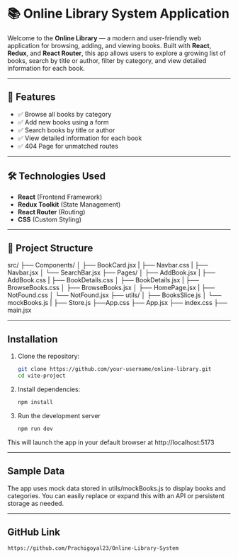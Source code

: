# 📚 Online Library System Application

Welcome to the **Online Library** — a modern and user-friendly web application for browsing, adding, and viewing books. Built with **React**, **Redux**, and **React Router**, this app allows users to explore a growing list of books, search by title or author, filter by category, and view detailed information for each book.

---

## 🚀 Features

- ✅ Browse all books by category
- ✅ Add new books using a form
- ✅ Search books by title or author
- ✅ View detailed information for each book
- ✅ 404 Page for unmatched routes

---

## 🛠️ Technologies Used

- **React** (Frontend Framework)
- **Redux Toolkit** (State Management)
- **React Router** (Routing)
- **CSS** (Custom Styling)

---

## 📁 Project Structure

src/
├── Components/
│ ├── BookCard.jsx
| ├── Navbar.css
| ├── Navbar.jsx
│ └── SearchBar.jsx
├── Pages/
│ ├── AddBook.jsx
| ├── AddBook.css
| ├── BookDetails.css
│ ├── BookDetails.jsx
| ├── BrowseBooks.css
│ ├── BrowseBooks.jsx
│ ├── HomePage.jsx
| ├── NotFound.css
│ └── NotFound.jsx
├── utils/
│ ├── BooksSlice.js
│ └── mockBooks.js
| ├── Store.js
├──App.css
├── App.jsx
├── index.css
├── main.jsx

---

## Installation

1. Clone the repository:

   ```bash
   git clone https://github.com/your-username/online-library.git
   cd vite-project

2. Install dependencies:

   ```bash
   npm install

3. Run the development server

   ```bash
   npm run dev

 This will launch the app in your default browser at http://localhost:5173

---

## Sample Data

The app uses mock data stored in utils/mockBooks.js to display books and categories. You can easily replace or expand this with an API or persistent storage as needed.

---

## GitHub Link 

   ```bash
   https://github.com/Prachigoyal23/Online-Library-System

